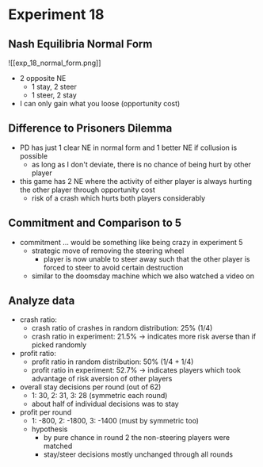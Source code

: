 
# Experiment 18
## Nash Equilibria Normal Form
![[exp_18_normal_form.png]]
- 2 opposite NE 
	- 1 stay, 2 steer
	- 1 steer, 2 stay
- I can only gain what you loose (opportunity cost)

## Difference to Prisoners Dilemma
- PD has just 1 clear NE in normal form and 1 better NE if collusion is possible
	- as long as I don't deviate, there is no chance of being hurt by other player
- this game has 2 NE where the activity of either player is always hurting the other player through opportunity cost 
	- risk of a crash which hurts both players considerably

## Commitment and Comparison to 5
- commitment ... would be something like being crazy in experiment 5
	- strategic move of removing the steering wheel
		- player is now unable to steer away such that the other player is forced to steer to avoid certain destruction
	- similar to the doomsday machine which we also watched a video on

## Analyze data
- crash ratio:
	- crash ratio of crashes in random distribution: 25% (1/4)
	- crash ratio in experiment: 21.5% -> indicates more risk averse than if picked randomly
- profit ratio:
	- profit ratio in random distribution: 50% (1/4 + 1/4)
	- profit ratio in experiment: 52.7% -> indicates players which took advantage of risk aversion of other players
- overall stay decisions per round (out of 62)
	- 1: 30, 2: 31, 3: 28 (symmetric each round)
	- about half of individual decisions was to stay
- profit per round
	- 1: -800, 2: -1800, 3: -1400 (must by symmetric too)
	- hypothesis
		- by pure chance in round 2 the non-steering players were matched
		- stay/steer decisions mostly unchanged through all rounds